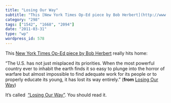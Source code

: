 ```yaml
---
title: "Losing Our Way"
subtitle: "This [New York Times Op-Ed piece by Bob Herbert](http://www.nytimes.com/2011/03/26/opinion/26herbert..."
category: "298"
tags: ["1542", "1668", "2094"]
date: "2011-03-31"
type: "wp"
wordpress_id: 578
---
```

This [New York Times Op-Ed piece by Bob Herbert](http://www.nytimes.com/2011/03/26/opinion/26herbert.html?_r=1&ref=bobherbert) really hits home:

> 

“The U.S. has not just misplaced its priorities. When the most powerful country ever to inhabit the earth finds it so easy to plunge into the horror of warfare but almost impossible to find adequate work for its people or to properly educate its young, it has lost its way entirely.” (**from** [Losing Our Way](http://www.nytimes.com/2011/03/26/opinion/26herbert.html?_r=1&ref=bobherbert))

It’s called  [“Losing Our Way”](http://www.nytimes.com/2011/03/26/opinion/26herbert.html?_r=1&ref=bobherbert). You should read it.